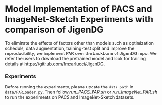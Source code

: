# Model Implementation of PACS and ImageNet-Sketch Experiments with comparison of JigenDG

To eliminate the effects of factors other than models such as optimization schedule, data augmentation, training-test split and improve the reproducibility, 
we implement PAR over the backbone of JigenDG repo. We refer the users to download the pretrained model and look for training details at 
https://github.com/fmcarlucci/JigenDG.

### Experiments

Before running the experiments, please update the `data_path` in `data/PARLoader.py`. 
Then follow *run_PACS_PAR.sh* or *run_ImageNet_PAR.sh* to run the experiments on PACS and ImageNet-Sketch datasets.

